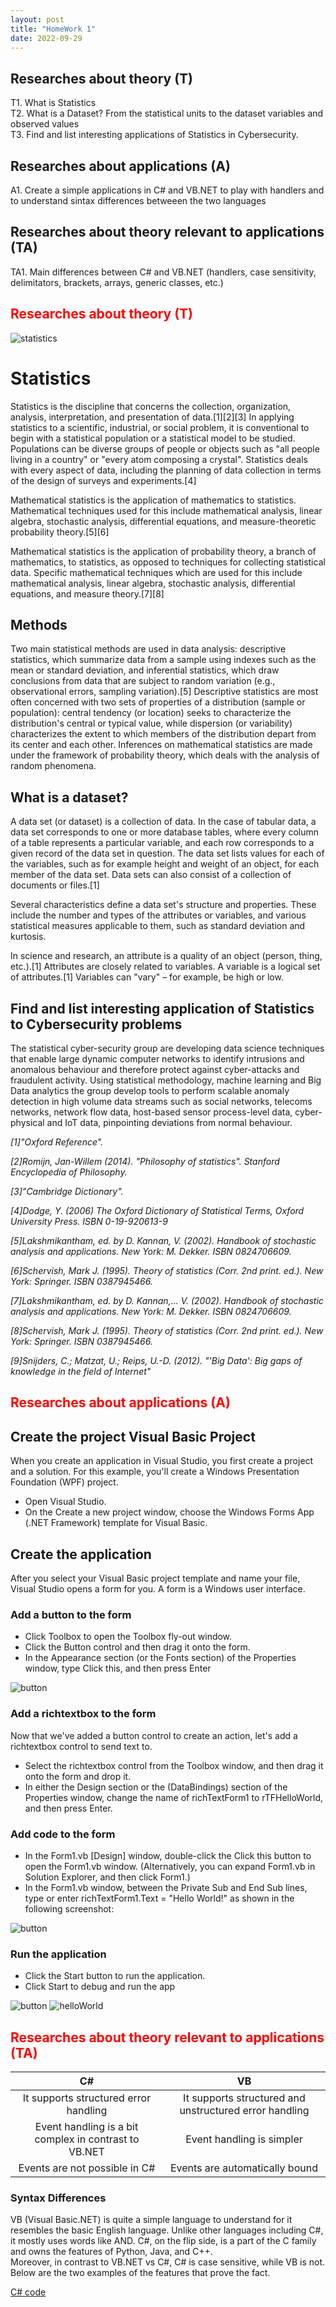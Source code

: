 ```yaml
---
layout: post
title: "HomeWork 1"
date: 2022-09-29
---
```

## Researches about theory (T)

T1. What is Statistics<br />
T2. What is a Dataset? From the statistical units to the dataset variables and observed values<br />
T3. Find and list interesting applications of Statistics in Cybersecurity.<br />

## Researches about applications (A)

A1. Create a simple applications in C# and VB.NET to play with handlers and to understand sintax differences betweeen the two languages 

## Researches about theory relevant to applications (TA) 

TA1. Main differences between C# and VB.NET (handlers, case sensitivity, delimitators, brackets, arrays, generic classes, etc.) 

## <span style="color:red">Researches about theory (T)</span>
![statistics](/assets/statistics.jpg)
# Statistics
Statistics is the discipline that concerns the collection, organization, analysis, interpretation, and presentation of data.[1][2][3] In applying statistics to a scientific, industrial, or social problem, it is conventional to begin with a statistical population or a statistical model to be studied. Populations can be diverse groups of people or objects such as "all people living in a country" or "every atom composing a crystal". Statistics deals with every aspect of data, including the planning of data collection in terms of the design of surveys and experiments.[4] 

Mathematical statistics is the application of mathematics to statistics. Mathematical techniques used for this include mathematical analysis, linear algebra, stochastic analysis, differential equations, and measure-theoretic probability theory.[5][6]

Mathematical statistics is the application of probability theory, a branch of mathematics, to statistics, as opposed to techniques for collecting statistical data. Specific mathematical techniques which are used for this include mathematical analysis, linear algebra, stochastic analysis, differential equations, and measure theory.[7][8]

## Methods 

Two main statistical methods are used in data analysis: descriptive statistics, which summarize data from a sample using indexes such as the mean or standard deviation, and inferential statistics, which draw conclusions from data that are subject to random variation (e.g., observational errors, sampling variation).[5] Descriptive statistics are most often concerned with two sets of properties of a distribution (sample or population): central tendency (or location) seeks to characterize the distribution's central or typical value, while dispersion (or variability) characterizes the extent to which members of the distribution depart from its center and each other. Inferences on mathematical statistics are made under the framework of probability theory, which deals with the analysis of random phenomena.

## What is a dataset? 

A data set (or dataset) is a collection of data. In the case of tabular data, a data set corresponds to one or more database tables, where every column of a table represents a particular variable, and each row corresponds to a given record of the data set in question. The data set lists values for each of the variables, such as for example height and weight of an object, for each member of the data set. Data sets can also consist of a collection of documents or files.[1]

Several characteristics define a data set's structure and properties. These include the number and types of the attributes or variables, and various statistical measures applicable to them, such as standard deviation and kurtosis.

In science and research, an attribute is a quality of an object (person, thing, etc.).[1] Attributes are closely related to variables. A variable is a logical set of attributes.[1] Variables can "vary" – for example, be high or low.

## Find and list interesting application of Statistics to Cybersecurity problems

The statistical cyber-security group are developing data science techniques that enable large dynamic computer networks to identify intrusions and anomalous behaviour and therefore protect against cyber-attacks and fraudulent activity. Using statistical methodology, machine learning and Big Data analytics the group develop tools to perform scalable anomaly detection in high volume data streams such as social networks, telecoms networks, network flow data, host-based sensor process-level data, cyber-physical and IoT data, pinpointing deviations from normal behaviour.


 *[1]"Oxford Reference".*
 
 *[2]Romijn, Jan-Willem (2014). "Philosophy of statistics". Stanford Encyclopedia of Philosophy.*
 
 *[3]"Cambridge Dictionary".*
 
 *[4]Dodge, Y. (2006) The Oxford Dictionary of Statistical Terms, Oxford University Press. ISBN 0-19-920613-9*
 
 *[5]Lakshmikantham, ed. by D. Kannan, V. (2002). Handbook of stochastic analysis and applications. New York: M. Dekker. ISBN 0824706609.*
 
 *[6]Schervish, Mark J. (1995). Theory of statistics (Corr. 2nd print. ed.). New York: Springer. ISBN 0387945466.*
 
 *[7]Lakshmikantham, ed. by D. Kannan,... V. (2002). Handbook of stochastic analysis and applications. New York: M. Dekker. ISBN 0824706609.*
 
 *[8]Schervish, Mark J. (1995). Theory of statistics (Corr. 2nd print. ed.). New York: Springer. ISBN 0387945466.*

 *[9]Snijders, C.; Matzat, U.; Reips, U.-D. (2012). "'Big Data': Big gaps of knowledge in the field of Internet"*


## <span style="color:red">Researches about applications (A)</span>


	
## Create the project Visual Basic Project

When you create an application in Visual Studio, you first create a project and a solution. For this example, you'll create a Windows Presentation Foundation (WPF) project.
 - Open Visual Studio.
 - On the Create a new project window, choose the Windows Forms App (.NET Framework) template for Visual Basic.

## Create the application

After you select your Visual Basic project template and name your file, Visual Studio opens a form for you. A form is a Windows user interface.

### Add a button to the form

-  Click Toolbox to open the Toolbox fly-out window.
-  Click the Button control and then drag it onto the form.
-  In the Appearance section (or the Fonts section) of the Properties window, type Click this, and then press Enter

![button](/assets/button.PNG)

### Add a richtextbox to the form

Now that we've added a button control to create an action, let's add a richtextbox control to send text to.

- Select the richtextbox control from the Toolbox window, and then drag it onto the form and drop it.
- In either the Design section or the (DataBindings) section of the Properties window, change the name of richTextForm1 to rTFHelloWorld, and then press Enter.

### Add code to the form

- In the Form1.vb [Design] window, double-click the Click this button to open the Form1.vb window. (Alternatively, you can expand Form1.vb in Solution Explorer, and then click Form1.)
- In the Form1.vb window, between the Private Sub and End Sub lines, type or enter richTextForm1.Text = "Hello World!" as shown in the following screenshot:

![button](/assets/insertTextInRich.PNG)

### Run the application

- Click the Start button to run the application.
- Click Start to debug and run the app

![button](/assets/start.PNG)
![helloWorld](/assets/helloWorld.PNG)

## <span style="color:red">Researches about theory relevant to applications (TA)</span> 

|                         **C#**                            |                         **VB**                            |
|:-----------------------------------------------------:    |:------------------------------------------------------:   |
| It supports structured error handling                     | It supports structured and unstructured error handling    |
| Event handling is a bit complex in contrast to VB.NET     | Event handling is simpler                                 |
| Events are not possible in C#                             | Events are automatically bound                            |


### Syntax Differences

VB (Visual Basic.NET) is quite a simple language to understand for it resembles the basic English language. Unlike other languages including C#, it mostly uses words like AND. C#, on the flip side, is a part of the C family and owns the features of Python, Java, and C++.
<br />
Moreover, in contrast to VB.NET vs C#, C# is case sensitive, while VB is not. Below are the two examples of the features that prove the fact.



[C# code](../code/HomeWork1)